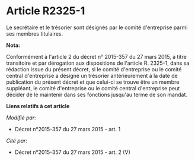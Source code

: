 # Article R2325-1

Le secrétaire et le trésorier sont désignés par le comité d'entreprise parmi ses membres titulaires.

**Nota:**

Conformément à l'article 2 du décret n° 2015-357 du 27 mars 2015, à titre transitoire et par dérogation aux dispositions de
l'article R. 2325-1, dans sa rédaction issue du présent décret, si le comité d'entreprise ou le comité central d'entreprise a
désigné un trésorier antérieurement à la date de publication du présent décret et que celui-ci se trouve être un membre
suppléant, le comité d'entreprise ou le comité central d'entreprise peut décider de le maintenir dans ses fonctions jusqu'au
terme de son mandat.

**Liens relatifs à cet article**

_Modifié par_:

  - Décret n°2015-357 du 27 mars 2015 - art. 1

_Cité par_:

  - Décret n°2015-357 du 27 mars 2015 - art. 2 (V)
